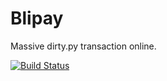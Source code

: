 # Blipay
Massive dirty.py transaction online.

[![Build Status](https://0u0.moe/api/badges/magicae/Blipay/status.svg)](https://0u0.moe/magicae/Blipay)
